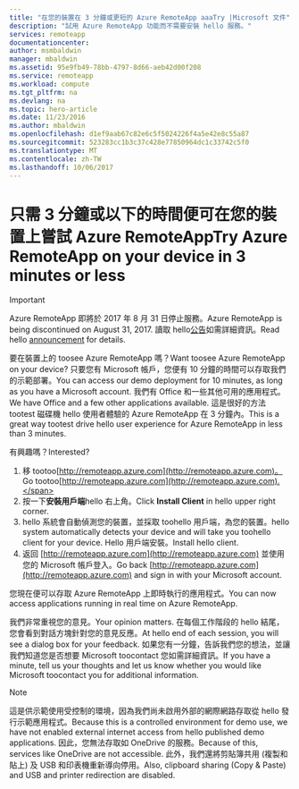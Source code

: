 ```yaml
---
title: "在您的裝置在 3 分鐘或更短的 Azure RemoteApp aaaTry |Microsoft 文件"
description: "試用 Azure RemoteApp 功能而不需要安裝 hello 服務。"
services: remoteapp
documentationcenter: 
author: msmbaldwin
manager: mbaldwin
ms.assetid: 95e9fb49-78bb-4797-8d66-aeb42d00f208
ms.service: remoteapp
ms.workload: compute
ms.tgt_pltfrm: na
ms.devlang: na
ms.topic: hero-article
ms.date: 11/23/2016
ms.author: mbaldwin
ms.openlocfilehash: d1ef9aab67c82e6c5f5024226f4a5e42e8c55a87
ms.sourcegitcommit: 523283cc1b3c37c428e77850964dc1c33742c5f0
ms.translationtype: MT
ms.contentlocale: zh-TW
ms.lasthandoff: 10/06/2017
---
```

# <a name="try-azure-remoteapp-on-your-device-in-3-minutes-or-less"></a><span data-ttu-id="9391e-103">只需 3 分鐘或以下的時間便可在您的裝置上嘗試 Azure RemoteApp</span><span class="sxs-lookup"><span data-stu-id="9391e-103">Try Azure RemoteApp on your device in 3 minutes or less</span></span>
> [!IMPORTANT]
> <span data-ttu-id="9391e-104">Azure RemoteApp 即將於 2017 年 8 月 31 日停止服務。</span><span class="sxs-lookup"><span data-stu-id="9391e-104">Azure RemoteApp is being discontinued on August 31, 2017.</span></span> <span data-ttu-id="9391e-105">讀取 hello[公告](https://go.microsoft.com/fwlink/?linkid=821148)如需詳細資訊。</span><span class="sxs-lookup"><span data-stu-id="9391e-105">Read hello [announcement](https://go.microsoft.com/fwlink/?linkid=821148) for details.</span></span>
> 
> 

<span data-ttu-id="9391e-106">要在裝置上的 toosee Azure RemoteApp 嗎？</span><span class="sxs-lookup"><span data-stu-id="9391e-106">Want toosee Azure RemoteApp on your device?</span></span> <span data-ttu-id="9391e-107">只要您有 Microsoft 帳戶，您便有 10 分鐘的時間可以存取我們的示範部署。</span><span class="sxs-lookup"><span data-stu-id="9391e-107">You can access our demo deployment for 10 minutes, as long as you have a Microsoft account.</span></span> <span data-ttu-id="9391e-108">我們有 Office 和一些其他可用的應用程式。</span><span class="sxs-lookup"><span data-stu-id="9391e-108">We have Office and a few other applications available.</span></span> <span data-ttu-id="9391e-109">這是很好的方法 tootest 磁碟機 hello 使用者體驗的 Azure RemoteApp 在 3 分鐘內。</span><span class="sxs-lookup"><span data-stu-id="9391e-109">This is a great way tootest drive hello user experience for Azure RemoteApp in less than 3 minutes.</span></span>

<span data-ttu-id="9391e-110">有興趣嗎？</span><span class="sxs-lookup"><span data-stu-id="9391e-110">Interested?</span></span>

1. <span data-ttu-id="9391e-111">移 tootoo[http://remoteapp.azure.com](http://remoteapp.azure.com)。</span><span class="sxs-lookup"><span data-stu-id="9391e-111">Go tootoo[http://remoteapp.azure.com](http://remoteapp.azure.com).</span></span>
2. <span data-ttu-id="9391e-112">按一下**安裝用戶端**hello 右上角。</span><span class="sxs-lookup"><span data-stu-id="9391e-112">Click **Install Client** in hello upper right corner.</span></span>  
3. <span data-ttu-id="9391e-113">hello 系統會自動偵測您的裝置，並採取 toohello 用戶端，為您的裝置。</span><span class="sxs-lookup"><span data-stu-id="9391e-113">hello system automatically detects your device and will take you toohello client for your device.</span></span> <span data-ttu-id="9391e-114">Hello 用戶端安裝。</span><span class="sxs-lookup"><span data-stu-id="9391e-114">Install hello client.</span></span>
4. <span data-ttu-id="9391e-115">返回 [http://remoteapp.azure.com](http://remoteapp.azure.com) 並使用您的 Microsoft 帳戶登入。</span><span class="sxs-lookup"><span data-stu-id="9391e-115">Go back [http://remoteapp.azure.com](http://remoteapp.azure.com) and  sign in with your Microsoft account.</span></span>

<span data-ttu-id="9391e-116">您現在便可以存取 Azure RemoteApp 上即時執行的應用程式。</span><span class="sxs-lookup"><span data-stu-id="9391e-116">You can now access applications running in real time on Azure RemoteApp.</span></span>

<span data-ttu-id="9391e-117">我們非常重視您的意見。</span><span class="sxs-lookup"><span data-stu-id="9391e-117">Your opinion matters.</span></span> <span data-ttu-id="9391e-118">在每個工作階段的 hello 結尾，您會看到對話方塊針對您的意見反應。</span><span class="sxs-lookup"><span data-stu-id="9391e-118">At hello end of each session, you will see a dialog box for your feedback.</span></span> <span data-ttu-id="9391e-119">如果您有一分鐘，告訴我們您的想法，並讓我們知道您是否想要 Microsoft toocontact 您如需詳細資訊。</span><span class="sxs-lookup"><span data-stu-id="9391e-119">If you have a minute, tell us your thoughts and let us know whether you would like Microsoft toocontact you for additional information.</span></span>

> [!NOTE]
> <span data-ttu-id="9391e-120">這是供示範使用受控制的環境，因為我們尚未啟用外部的網際網路存取從 hello 發行示範應用程式。</span><span class="sxs-lookup"><span data-stu-id="9391e-120">Because this is a controlled environment for demo use, we have not enabled external internet access from hello published demo applications.</span></span> <span data-ttu-id="9391e-121">因此，您無法存取如 OneDrive 的服務。</span><span class="sxs-lookup"><span data-stu-id="9391e-121">Because of this, services like OneDrive are not accessible.</span></span> <span data-ttu-id="9391e-122">此外，我們還將剪貼簿共用 (複製和貼上) 及 USB 和印表機重新導向停用。</span><span class="sxs-lookup"><span data-stu-id="9391e-122">Also, clipboard sharing (Copy & Paste) and USB and printer redirection are disabled.</span></span>  
> 
> 


